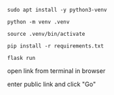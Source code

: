 ```
sudo apt install -y python3-venv 
```
```
python -m venv .venv
```
```
source .venv/bin/activate
```
```
pip install -r requirements.txt
```
```
flask run
```
open link from terminal in browser

enter public link and click "Go"
